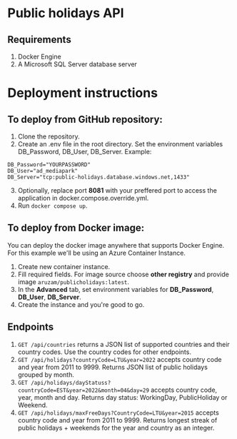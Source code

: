 # Public holidays API
## Requirements
1. Docker Engine
2. A Microsoft SQL Server database server 
# Deployment instructions
## To deploy from GitHub repository:
1. Clone the repository.
2. Create an .env file in the root directory. Set the environment variables DB_Password, DB_User, DB_Server. Example:
```
DB_Password="YOURPASSWORD"
DB_User="ad_mediapark"
DB_Server="tcp:public-holidays.database.windows.net,1433"
```
3. Optionally, replace port **8081** with your preffered port to access the application in docker.compose.override.yml.
4. Run ```docker compose up```.
## To deploy from Docker image:
You can deploy the docker image anywhere that supports Docker Engine. For this example we'll be using an Azure Container Instance.
1. Create new container instance.
2. Fill required fields. For image source choose **other registry** and provide image `aruzam/publicholidays:latest`.
3. In the **Advanced** tab, set environment variables for **DB_Password**, **DB_User**, **DB_Server**.
4. Create the instance and you're good to go.

## Endpoints
1. `GET /api/countries` returns a JSON list of supported countries and their country codes. Use the country codes for other endpoints.
2. `GET /api/holidays?countryCode=LTU&year=2022` accepts country code and year from 2011 to 9999. Returns JSON list of public holidays grouped by month.
3. `GET /api/holidays/dayStatuss?countryCode=EST&year=2022&month=04&day=29` accepts country code, year, month and day. Returns day status: WorkingDay, PublicHoliday or Weekend.
4. `GET /api/holidays/maxFreeDays?CountryCode=LTU&year=2015` accepts country code and year from 2011 to 9999. Returns longest streak of public holidays + weekends for the year and country as an integer.
